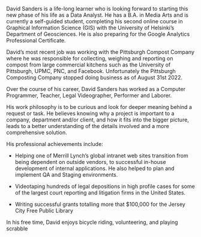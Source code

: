David Sanders is a life-long learner who is looking forward to starting this new phase of his life
as a Data Analyst. He has a B.A. in Media Arts and is currently a self-guided student,
completing his second online course in Graphical Information Science (GIS) with the University
of Helsinki’s Department of Geosciences. He is also preparing for the Google Analytics
Professional Certificate.


David’s most recent job was working with the Pittsburgh Compost Company where he was
responsible for collecting, weighing and reporting on compost from large commercial kitchens
such as the University of Pittsburgh, UPMC, PNC, and Facebook. Unfortunately the Pittsburgh
Composting Company stopped doing business as of August 31st 2022.


Over the course of his career, David Sanders has worked as a Computer Programmer, Teacher,
Legal Videographer, Performer and Laborer.


His work philosophy is to be curious and look for deeper meaning behind a request or task. He
believes knowing why a project is important to a company, department and/or client, and how it
fits into the bigger picture, leads to a better understanding of the details involved and a more
comprehensive solution.


His professional achievements include: 

- Helping one of Merrill Lynch’s global intranet web sites transition from being dependent
on outside vendors, to successful in-house development of internal applications. He also
helped to plan and implement QA and Staging environments. 

- Videotaping hundreds of legal depositions in high profile cases for some of the largest
court reporting and litigation firms in the United States. 
- Writing successful grants totalling more that $100,000 for the Jersey City Free Public
Library 


In his free time, David enjoys bicycle riding, volunteering, and playing scrabble